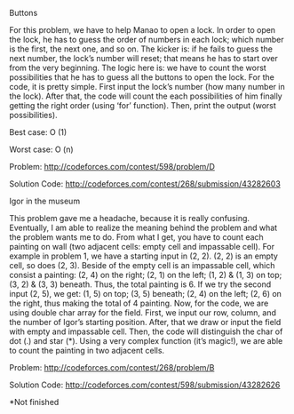 Buttons

For this problem, we have to help Manao to open a lock. In order to open the lock, he has to guess the order of numbers in each lock; which number is the first, the next one, and so on. The kicker is: if he fails to guess the next number, the lock’s number will reset; that means he has to start over from the very beginning. The logic here is: we have to count the worst possibilities that he has to guess all the buttons to open the lock. For the code, it is pretty simple.  First input the lock’s number (how many number in the lock). After that, the code will count the each possibilities of him finally getting the right order (using ‘for’ function). Then, print the output (worst possibilities).

Best case: O (1)

Worst case: O (n)

Problem: http://codeforces.com/contest/598/problem/D

Solution Code: http://codeforces.com/contest/268/submission/43282603

Igor in the museum

This problem gave me a headache, because it is really confusing. Eventually, I am able to realize the meaning behind the problem and what the problem wants me to do. From what I get, you have to count each painting on wall (two adjacent cells: empty cell and impassable cell). For example in problem 1, we have a starting input in (2, 2). (2, 2) is an empty cell, so does (2, 3). Beside of the empty cell is an impassable cell, which consist a painting: (2, 4) on the right; (2, 1) on the left; (1, 2) & (1, 3) on top; (3, 2) & (3, 3) beneath. Thus, the total painting is 6. If we try the second input (2, 5), we get: (1, 5) on top; (3, 5) beneath; (2, 4) on the left; (2, 6) on the right, thus making the total of 4 painting. Now, for the code, we are using double char array for the field. First, we input our row, column, and the number of Igor’s starting position. After, that we draw or input the field with empty and impassable cell. Then, the code will distinguish the char of dot (.) and star (*). Using a very complex function (it’s magic!), we are able to count the painting in two adjacent cells.


Problem: http://codeforces.com/contest/268/problem/B

Solution Code: http://codeforces.com/contest/598/submission/43282626

*Not finished

